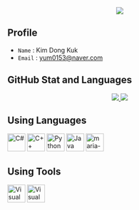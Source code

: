 
<p align='center'>
  <a href="https://github.com/CLIVEJACK">
    <img src="https://capsule-render.vercel.app/api?type=blur&height=250&color=gradient&text=Dong%20%20Dev%20Repo&fontColor=000000&fontSize=60&desc=Cpp,%20CSharp,%20Python&fontAlignY=41&descAlign=49"/>
  </a>
</p>

## Profile
- `Name` : Kim Dong Kuk
- `Email` : yum0153@naver.com


## GitHub Stat and Languages
<!-- username은 본인걸로 -->
<p align='center'>
  <a href="https://github.com/CLIVEJACK">
    <img src="https://github-readme-stats.vercel.app/api?username=CLIVEJACK&theme=tokyonight&show_icons=true"/>
    <img src="https://github-readme-stats.vercel.app/api/top-langs/?username=CLIVEJACK&theme=tokyonight&layout=compact"/>
  </a>
</p>

## Using Languages
<p align='left'>
    <img height="40" src="https://img.icons8.com/?size=100&id=Fycm8TUhWmFU&format=png&color=000000" title="C#">
    <img height="40" src="https://img.icons8.com/?size=100&id=55199&format=png&color=000000" title="C++">
    <img height="40" src="https://img.icons8.com/?size=100&id=l75OEUJkPAk4&format=png&color=000000" title="Python">
    <img height="40" src="https://img.icons8.com/?size=100&id=Pd2x9GWu9ovX&format=png&color=000000" title="Java">
    <img width="40" height="40" src="https://img.icons8.com/fluency/48/maria-db.png" alt="maria-db" title="MySQL/MariaDB">
</p>

## Using Tools
<p align='left'>
  <img height="40" src="https://img.icons8.com/?size=100&id=9OGIyU8hrxW5&format=png&color=000000" title="Visual Studio Code">
  <img height="40" src="https://img.icons8.com/?size=100&id=ezj3zaVtImPg&format=png&color=000000" title="Visual Studio">
</p>




<!--
**CLIVEJACK/CLIVEJACK** is a ✨ _special_ ✨ repository because its `README.md` (this file) appears on your GitHub profile.

Here are some ideas to get you started:

- 🔭 I’m currently working on ...
- 🌱 I’m currently learning ...
- 👯 I’m looking to collaborate on ...
- 🤔 I’m looking for help with ...
- 💬 Ask me about ...
- 📫 How to reach me: ...
- 😄 Pronouns: ...
- ⚡ Fun fact: ...
-->
